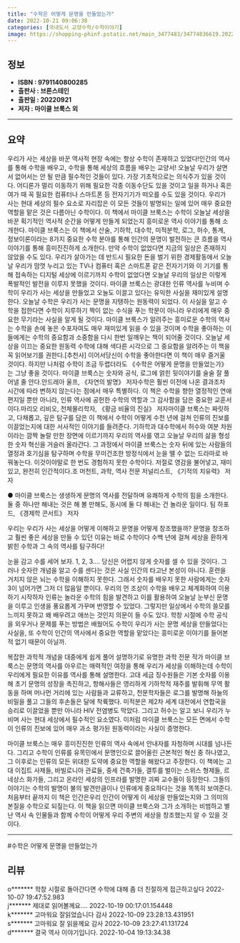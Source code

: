 ```yaml
---
title: "수학은 어떻게 문명을 만들었는가"
date: 2022-10-21 09:06:38
categories: [국내도서 교양수학/수학이야기]
image: https://shopping-phinf.pstatic.net/main_3477483/34774836619.20221019152325.jpg
---
```


## **정보**

- **ISBN : 9791140800285**
- **출판사 : 브론스테인**
- **출판일 : 20220921**
- **저자 : 마이클 브룩스 외**

------



## **요약**

우리가 사는 세상을 바꾼 역사적 현장 속에는 항상 수학이 존재하고 있었다!인간의 역사를 통해 수학을 배우고, 수학을 통해 세상의 흐름을 배우는 교양서! 오늘날 우리가 살면서 없어서는 안 될 만큼 필수적인 것들이 있다. 가장 기초적으로는 의식주가 있을 것이다. 어디론가 멀리 이동하기 위해 필요한 각종 이동수단도 있을 것이고 일을 하거나 혹은 여가 때 꼭 필요한 컴퓨터나 스마트폰 등 전자기기가 떠오를 수도 있을 것이다. 우리가 사는 현대 세상의 필수 요소로 자리잡은 이 모든 것들이 발명되는 일에 있어 매우 중요한 역할을 맡은 것은 다름아닌 수학이다. 이 책에서 마이클 브룩스는 수학이 오늘날 세상을 바꾼 획기적인 역사적 순간을 어떻게 만들게 되었는지 흥미로운 역사 이야기를 통해 소개한다. 마이클 브룩스는 이 책에서 산술, 기하학, 대수학, 미적분학, 로그, 허수, 통계, 정보이론이라는 8가지 중요한 수학 분야를 통해 인간의 문명이 발전하는 큰 흐름을 역사 이야기를 통해 흥미진진하게 소개한다. 만약 수학이 없었다면 지금의 일상은 존재하지 않았을 수도 있다. 우리가 살아가는 데 반드시 필요한 돈을 벌기 위한 경제활동에서 오늘날 우리가 맘껏 누리고 있는 TV나 컴퓨터 혹은 스마트폰 같은 전자기기와 이 기기를 통해 접속하는 디지털 세상에 이르기까지 수학이 없었다면 오늘날 우리의 일상은 이렇게 폭발적인 발전을 이루지 못했을 것이다. 마이클 브룩스는 광대한 인류 역사를 누비며 수학이 우리가 사는 세상을 만들었고 오늘도 이끌고 있다는 유익한 사실을 재미있게 설명한다. 오늘날 수학은 우리가 사는 문명을 지탱하는 원동력이 되었다. 이 사실을 알고 수학을 접한다면 수학이 지루하기 짝이 없는 수식을 푸는 학문이 아니라 우리에게 매우 중요한 무기라는 사실을 알게 될 것이다. 마이클 브룩스가 알려주는 흥미로운 수학의 역사는 수학을 손에 놓은 수포자여도 매우 재미있게 읽을 수 있을 것이며 수학을 좋아하는 이들에게는 수학의 중요함과 소중함을 다시 한번 일깨우는 책이 되어줄 것이다. 오늘날 세상을 이끄는 중요한 원동력 수학에 대해 색다른 시각으로 그 중요함을 알려주는 이 책을 꼭 읽어보기를 권한다.[추천사] 이어서당신이 수학을 좋아한다면 이 책이 매우 즐거울 것이다. 하지만 나처럼 수학이 조금 두렵더라도 《수학은 어떻게 문명을 만들었는가》는 그냥 좋을 것이다. 마이클 브룩스는 숫자와 공식, 로그에 얽힌 뒷이야기를 술술 잘 풀어낼 줄 안다.안드레아 울프, 《자연의 발명》 저자수학은 훨씬 이전에 나온 결과조차 시간에 따라 변하지 않는다는 점에서 매우 특별하다. 이 책은 수학을 향한 열정적인 연애편지일 뿐만 아니라, 인류 역사에 공헌한 수학의 역할과 그 감사함을 담은 중요한 교훈서이다.마리오 리비오, 천체물리학자, 《황금 비율의 진실》 저자마이클 브룩스는 짜릿하고, 다채롭고, 깊은 탐구를 담은 이 책에서 수학이 어떻게 수천 년에 걸쳐 인류의 진보를 이끌었는지에 대한 서사적인 이야기를 들려준다. 기하학과 대수학에서 허수와 여분 차원이라는 깜짝 놀랄 만한 장면에 이르기까지 우리의 역사를 엮고 오늘날 우리의 삶을 형성한 숫자 혁신을 거슬러 올라간다. 그 과정에서 마이클 브룩스는 숫자 뒤에 있는 사람들의 열정과 호기심을 탐구하며 수학을 무미건조한 방정식에서 눈을 뗄 수 없는 드라마로 바꿔놓는다. 이것이야말로 한 번도 경험하지 못한 수학이다. 저절로 영감을 불어넣고, 재미있고, 완전히 인간적이다.조 머천트, 과학, 역사 전문 저널리스트, 《기적의 치유력》 저자

● 마이클 브룩스는 생생하게 문명의 역사를 전달하며 유쾌하게 수학의 힘을 소개한다.
둘 중 하나만 해내는 것은 해 볼 만해도, 동시에 둘 다 해내는 건 놀라운 일이다.
팀 하포드, 《경제학 콘서트》 저자

우리는 우리가 사는 세상을 어떻게 이해하고 문명을 어떻게 창조했을까?
문명을 창조하고 훨씬 좋은 세상을 만들 수 있던 이유는 바로 수학이다
수백 년에 걸쳐 세상을 환하게 밝힌 수학과 그 속의 역사를 탐구하다!

눈을 감고 수를 세어 보자. 1, 2, 3…. 당신은 어렵지 않게 숫자를 셀 수 있을 것이다. 그러나 숫자란 개념을 알고 수를 센다는 것은 사실 인간의 타고난 본성이 아니다. 훈련을 거치지 않은 뇌는 수학을 이해하지 못한다. 그래서 숫자를 배우지 못한 사람에게는 숫자 3이 넘어가면 그저 더 많음일 뿐이다. 우리의 먼 조상이 수학을 배우고 체계화하여 이용하기 시작하자 인류는 놀라운 수학의 힘을 발견하고 이를 활용하여 오늘날 눈부신 문명을 이루고 인생을 풍요롭게 가꾸며 번영할 수 있었다. 그렇지만 일상에서 수학의 쓸모를 느끼지 못하고 왜 배우려고 애쓰는 것인지 의문이 들 수도 있다. 학창 시절에 수학 공식을 외우거나 문제를 푸는 방법은 배웠어도 수학이 우리가 사는 문명 세상을 만들었다는 사실을, 또 수학이 인간의 역사에서 중요한 역할을 맡았다는 흥미로운 이야기를 들어본 적 없기 때문이 아닐까.

 복잡한 과학적 개념을 대중에게 쉽게 풀어 설명하기로 유명한 과학 전문 작가 마이클 브룩스는 문명의 역사를 아우르는 매력적인 여정을 통해 우리가 세상을 이해하는데 수학이 우리에게 필요한 이유를 역사를 통해 설명한다. 고대 세금 징수원들은 기본 숫자를 이용해 초기 문명의 성장을 촉진하고, 항해사들은 영리하게 기하학적 재주를 발휘해 무역 활동을 하며 머나먼 거리에 있는 사람들과 교류하고, 천문학자들은 로그를 발명해 하늘의 비밀을 풀고 그들의 후손들은 달에 착륙했다. 미적분은 제2차 세계 대전에서 연합국을 승리로 이끌었을 뿐만 아니라 HIV 전염병도 막았다. 그리고 허수는 알고 보니 우리가 누비며 사는 현대 세상에서 필수적인 요소였다. 이처럼 마이클 브룩스는 모든 면에서 수학이 인류의 진보에 있어 매우 과소 평가된 원동력이라는 사실이 증명한다.

 마이클 브룩스는 매우 흥미진진한 인류의 역사 속에서 안내자를 자청하며 시대를 넘나든다. 그리고 수학이 인류를 유목민에서 문명인으로 끌어올린 근본적인 혁신 중 하나였고, 그 이후로는 인류의 모든 위대한 도약에 중요한 역할을 해왔다고 주장한다. 이 책에는 고대 이집트 사제들, 바빌로니아 관료들, 중세 건축가들, 결투를 벌이는 스위스 형제들, 르네상스 화가들, 그리고 온라인 세상의 인프라를 발명한 괴짜 교수들이 등장한다. 그들의 이야기는 수학의 발명이 불의 발견만큼이나 인류에게 중요하다는 것을 똑똑히 보여준다. 처음부터 끝까지 이 책은 인간은우리 인간이 어떻게 이 세상을 만들었는지와 그 의미의 본질을 수학으로 되짚는다. 이 책을 읽으면 마이클 브룩스와 그가 소개하는 비범하고 별난 역사 속 인물들과 함께 수학이 어떻게 우리 주변의 세상을 창조했는지 알 수 있을 것이다.



------

#수학은 어떻게 문명을 만들었는가


## **리뷰** 

  o******* 학창 시절로 돌아간다면 수학에 대해 좀 더 친절하게 접근하고싶다 2022-10-07 19:47:52.983 <br/>  j******* 제대로 읽어볼께요.... 2022-10-19 00:17:01.154448 <br/>  k******* 고마워요 잘읽었습니다 감사  2022-10-09 23:28:13.431951 <br/>  s******* 고마워요 잘 읽을께요 감사  2022-10-09 23:27:41.131724 <br/>  d******* 결국 역사 이야기입니다. 2022-10-04 19:13:34.38 <br/>